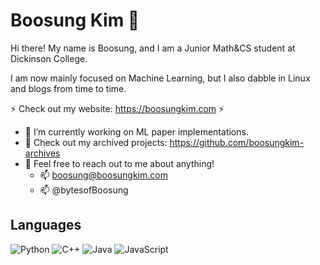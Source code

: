 # Boosung Kim 👋

Hi there! My name is Boosung, and I am a Junior Math&CS student at Dickinson College.

I am now mainly focused on Machine Learning, but I also dabble in Linux and blogs from time to time.

⚡ Check out my website: https://boosungkim.com ⚡ 

- 🔭 I’m currently working on ML paper implementations.
- 🤔 Check out my archived projects: https://github.com/boosungkim-archives
- 💬 Feel free to reach out to me about anything!
  - 📫 boosung@boosungkim.com
  - 📫 @bytesofBoosung

<!-- - 🌱 I’m currently learning ...
- 👯 I’m looking to collaborate on ...
- 🤔 I’m looking for help with ...
- 💬 Ask me about ...
- 📫 How to reach me: ...
- 😄 Pronouns: ...
- ⚡ Fun fact: ... -->

## Languages
![Python](https://img.shields.io/badge/python-3670A0?style=for-the-badge&logo=python&logoColor=ffdd54) ![C++](https://img.shields.io/badge/c++-%2300599C.svg?style=for-the-badge&logo=c%2B%2B&logoColor=white) ![Java](https://img.shields.io/badge/java-%23ED8B00.svg?style=for-the-badge&logo=openjdk&logoColor=white) ![JavaScript](https://img.shields.io/badge/javascript-%23323330.svg?style=for-the-badge&logo=javascript&logoColor=%23F7DF1E) 
